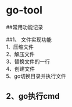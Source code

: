 # go-tool

##常用功能记录

##1、 文件实现功能  
1、压缩文件  
2、解压文件  
3、替换文件的一行  
4、创建文件  
5、go切换目录并执行文件


## 2、go执行cmd